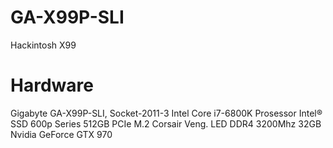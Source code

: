 # GA-X99P-SLI
Hackintosh X99

# Hardware
Gigabyte GA-X99P-SLI, Socket-2011-3
Intel Core i7-6800K Prosessor
Intel® SSD 600p Series 512GB PCIe M.2
Corsair Veng. LED DDR4 3200Mhz 32GB
Nvidia GeForce GTX 970
